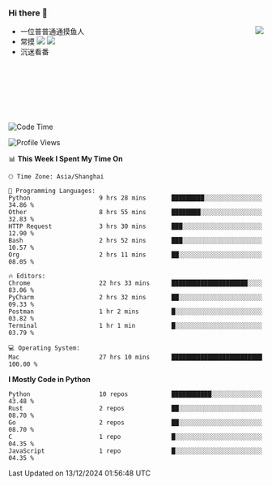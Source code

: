 ### Hi there 👋


<a href="https://github.com/yanlc39">
  <img align="right" src="https://github-readme-stats.vercel.app/api?username=yanlc39&show_icons=true&hide_border=true&icon_color=586069&title_color=a0a9af">
</a>

- 一位普普通通摸鱼人
- 常摸 ![](https://img.shields.io/badge/-Python-3e74a2?style=flat-square&logo=Python&logoColor=fff) ![](https://img.shields.io/badge/-C%2B%2B-brightgreen?style=flat-square)
- 沉迷看番



<br><br><br><br><br><br>


<!--START_SECTION:waka-->
![Code Time](http://img.shields.io/badge/Code%20Time-603%20hrs%2018%20mins-blue)

![Profile Views](http://img.shields.io/badge/Profile%20Views-0-blue)

📊 **This Week I Spent My Time On** 

```text
🕑︎ Time Zone: Asia/Shanghai

💬 Programming Languages: 
Python                   9 hrs 28 mins       █████████░░░░░░░░░░░░░░░░   34.86 % 
Other                    8 hrs 55 mins       ████████░░░░░░░░░░░░░░░░░   32.83 % 
HTTP Request             3 hrs 30 mins       ███░░░░░░░░░░░░░░░░░░░░░░   12.90 % 
Bash                     2 hrs 52 mins       ███░░░░░░░░░░░░░░░░░░░░░░   10.57 % 
Org                      2 hrs 11 mins       ██░░░░░░░░░░░░░░░░░░░░░░░   08.05 % 

🔥 Editors: 
Chrome                   22 hrs 33 mins      █████████████████████░░░░   83.06 % 
PyCharm                  2 hrs 32 mins       ██░░░░░░░░░░░░░░░░░░░░░░░   09.33 % 
Postman                  1 hr 2 mins         █░░░░░░░░░░░░░░░░░░░░░░░░   03.82 % 
Terminal                 1 hr 1 min          █░░░░░░░░░░░░░░░░░░░░░░░░   03.79 % 

💻 Operating System: 
Mac                      27 hrs 10 mins      █████████████████████████   100.00 % 
```

**I Mostly Code in Python** 

```text
Python                   10 repos            ███████████░░░░░░░░░░░░░░   43.48 % 
Rust                     2 repos             ██░░░░░░░░░░░░░░░░░░░░░░░   08.70 % 
Go                       2 repos             ██░░░░░░░░░░░░░░░░░░░░░░░   08.70 % 
C                        1 repo              █░░░░░░░░░░░░░░░░░░░░░░░░   04.35 % 
JavaScript               1 repo              █░░░░░░░░░░░░░░░░░░░░░░░░   04.35 % 
```




 Last Updated on 13/12/2024 01:56:48 UTC
<!--END_SECTION:waka-->
